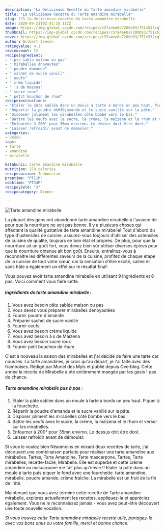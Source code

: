 ```yaml
---
description: "La Délicieuse Recette du Tarte amandine mirabelle"
title: "La Délicieuse Recette du Tarte amandine mirabelle"
slug: 115-la-delicieuse-recette-du-tarte-amandine-mirabelle
date: 2020-09-21T02:41:25.112Z
image: https://img-global.cpcdn.com/recipes/c57a4ee8a7200b93/751x532cq70/tarte-amandine-mirabelle-photo-principale-de-la-recette.jpg
thumbnail: https://img-global.cpcdn.com/recipes/c57a4ee8a7200b93/751x532cq70/tarte-amandine-mirabelle-photo-principale-de-la-recette.jpg
cover: https://img-global.cpcdn.com/recipes/c57a4ee8a7200b93/751x532cq70/tarte-amandine-mirabelle-photo-principale-de-la-recette.jpg
author: Gilbert Jensen
ratingvalue: 4.3
reviewcount: 12
recipeingredient:
- " pte sable maison ou pas"
- " mirabelles dnoyautes"
- " poudre damande"
- " sachet de sucre vanill"
- " oeufs"
- " crme liquide"
- "  s de Mazena"
- " sucre roux"
- " petit bouchon de rhum"
recipeinstructions:
- "Étaler la pâte sablée dans un moule à tarte à bords un peu haut. Piquer à la fourchette."
- "Répartir la poudre d&#39;amande et le sucre vanillé sur la pâte."
- "Disposer joliment les mirabelles côté bombé vers le bas."
- "Battre les oeufs avec le sucre, la crème, la maïzena et le rhum et verser sur les mirabelles."
- "Enfourner à 200° pour 35mn environ. Le dessus doit être doré."
- "Laisser refroidir avant de démouler."
categories:
- Resep
tags:
- tarte
- amandine
- mirabelle

katakunci: tarte amandine mirabelle 
nutrition: 279 calories
recipecuisine: Indonesian
preptime: "PT11M"
cooktime: "PT34M"
recipeyield: "2"
recipecategory: Dinner

---
```



![Tarte amandine mirabelle](https://img-global.cpcdn.com/recipes/c57a4ee8a7200b93/751x532cq70/tarte-amandine-mirabelle-photo-principale-de-la-recette.jpg)

La plupart des gens ont abandonné tarte amandine mirabelle à l'avance de peur que la nourriture ne soit pas bonne. Il y a plusieurs choses qui affectent la qualité gustative de tarte amandine mirabelle! Tout d'abord du type d'ustensiles de cuisine, assurez-vous toujours d'utiliser des ustensiles de cuisine de qualité, toujours en bon état et propres. De plus, pour que la nourriture ait un goût fort, vous devez bien sûr utiliser diverses épices pour que la nourriture obtenue ait bon goût. Ensuite, entraînez-vous à reconnaître les différentes saveurs de la cuisine, profitez de chaque étape de la cuisine de tout votre cœur, car la sensation d'être excité, calme et sans hâte a également un effet sur le résultat final!

<!--inarticleads1-->

Vous pouvez avoir tarte amandine mirabelle en utilisant 9 Ingrédients et 6 pas. Voici comment vous faire cette.

##### Ingrédients de tarte amandine mirabelle :

1. Vous avez besoin  pâte sablée maison ou pas
1. Vous devez vous préparer  mirabelles dénoyautées
1. Fournir  poudre d&#39;amande
1. Préparer  sachet de sucre vanillé
1. Fournir  oeufs
1. Vous avez besoin  crème liquide
1. Vous avez besoin  à s de Maïzena
1. Vous avez besoin  sucre roux
1. Fournir  petit bouchon de rhum


C&#39;est à nouveau la saison des mirabelles et j&#39;ai décidé de faire une tarte car nous les. La tarte amandines, je crois qu&#39;au départ, je l&#39;ai faite avec des framboises. Rédigé par Muriel des Myls et publié depuis Overblog. Cette année la récolte de Mirabelle à été entièrement mangée par les geais ! pas de chance. 

<!--inarticleads2-->

##### Tarte amandine mirabelle pas à pas :

1. Étaler la pâte sablée dans un moule à tarte à bords un peu haut. Piquer à la fourchette.
1. Répartir la poudre d&#39;amande et le sucre vanillé sur la pâte.
1. Disposer joliment les mirabelles côté bombé vers le bas.
1. Battre les oeufs avec le sucre, la crème, la maïzena et le rhum et verser sur les mirabelles.
1. Enfourner à 200° pour 35mn environ. Le dessus doit être doré.
1. Laisser refroidir avant de démouler.


Si vous le voulez bien Néanmoins en mixant deux recettes de tarte, j&#39;ai découvert une combinaison parfaite pour réaliser une tarte amandine aux mirabelles. Tartes, Tarte Amandine, Tarte mascarpone, Tartes, Tarte mirabelles, recette-facile, Mirabelle. Elle est superbe et cette crème amandine au mascarpone me fait plus qu&#39;envie !! Etaler la pâte dans un moule à tarte puis piquer le fond avec une fourchette. tarte amandine. mirabelle. poudre amande. crème fraîche. La mirabelle est un fruit de la fin de l&#39;été. 

<!--inarticleads1-->

<p>
Maintenant que vous avez terminé cette recette de Tarte amandine mirabelle, explorez actuellement les recettes, appliquez-la et appréciez également. Vous ne le reconnaissez jamais - vous avez peut-être découvert une toute nouvelle vocation.
</p>

<p>
<i>Si vous trouvez cette Tarte amandine mirabelle recette utile, partagez-la avec vos bons amis ou votre famille, merci et bonne chance.</i>
</p>
